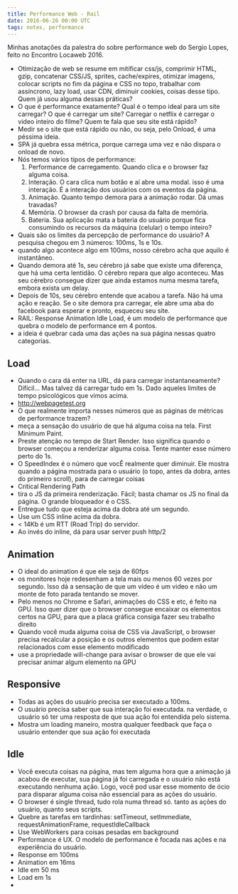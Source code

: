 ```yaml
---
title: Performance Web - Rail
date: 2016-06-26 00:00 UTC
tags: notes, performance
---
```


Minhas anotações da palestra do sobre performance web do Sergio Lopes, feito no Encontro Locaweb 2016.

- Otimização de web se resume em mitificar css/js, comprimir HTML, gzip, concatenar CSS/JS, sprites, cache/expires, otimizar imagens, colocar scripts no fim da página e CSS no topo, trabalhar com assíncrono, lazy load, usar CDN, diminuir cookies, coisas desse tipo. Quem já usou alguma dessas práticas?
- O que é performance exatamente? Qual é o tempo ideal para um site carregar? O que é carregar um site? Carregar o netflix é carregar o video inteiro do filme? Quem te fala que seu site está rápido?
- Medir se o site que está rápido ou não, ou seja, pelo Onload, é uma péssima ideia.
- SPA já quebra essa métrica, porque carrega uma vez e não dispara o onload de novo.
- Nós temos vários tipos de performance:
  1. Performance de carregamento. Quando clica e o browser faz alguma coisa.
  2. Interação. O cara clica num botão e aí abre uma modal. isso é uma interação. É a interação dos usuários com os eventos da página.
  3. Animação. Quanto tempo demora para a animação rodar. Dá umas travadas?
  4. Memória. O browser da crash por causa da falta de memória.
  5. Bateria. Sua aplicação mata a bateria do usuário porque fica consumindo os recursos da máquina (celular) o tempo inteiro?
- Quais são os limites da percepção de performance do usuário? A pesquisa chegou em 3 números: 100ms, 1s e 10s.
- quando algo acontece algo em 100ms, nosso cérebro acha que aquilo é instantâneo. 
- Quando demora até 1s, seu cérebro já sabe que existe uma diferença, que há uma certa lentidão. O cérebro repara que algo aconteceu. Mas seu cérebro consegue dizer que ainda estamos numa mesma tarefa, embora exista um delay.
- Depois de 10s, seu cérebro entende que acabou a tarefa. Não há uma ação e reação. Se o site demora pra carregar, ele abre uma aba do facebook para esperar e pronto, esqueceu seu site.
- RAIL: Response Animation Idle Load, é um modelo de performance que quebra o modelo de performance em 4 pontos.
- a ideia é quebrar cada uma das ações na sua página nessas quatro categorias.
## Load
- Quando o cara dá enter na URL, dá para carregar instantaneamente? Difícil… Mas talvez dá carregar tudo em 1s. Dado aqueles limites de tempo psicológicos que vimos acima.
- http://webpagetest.org
- O que realmente importa nesses números que as páginas de métricas de performance trazem?
- meça a sensação do usuário de que há alguma coisa na tela. First Minimum Paint. 
- Preste atenção no tempo de Start Render. Isso significa quando o browser começou a renderizar alguma coisa. Tente manter esse número perto do 1s.
- O SpeedIndex é o número que vocÊ realmente quer diminuir. Ele mostra quando a página mostrada para o usuário (o topo, antes da dobra, antes do primeiro scroll), para de carregar coisas
- Critical Rendering Path
- tira o JS da primeira renderização. Fácil; basta chamar os JS no final da página. O grande bloqueador é o CSS. 
- Entregue tudo que esteja acima da dobra até um segundo. 
- Use um CSS inline acima da dobra. 
- < 14Kb é um RTT (Road Trip) do servidor.
- Ao invés do inline, dá para usar server push http/2
## Animation
- O ideal do animation é que ele seja de 60fps
- os monitores hoje redesenham a tela mais ou menos 60 vezes por segundo. Isso dá a sensação de que um vídeo é um video e não um monte de foto parada tentando se mover.
- Pelo menos no Chrome e Safari, animações do CSS e etc, é feito na GPU. Isso quer dizer que o browser consegue encaixar os elementos certos na GPU, para que a placa gráfica consiga fazer seu trabalho direito
- Quando você muda alguma coisa de CSS via JavaScript, o browser precisa recalcular a posição e os outros elementos que podem estar relacionados com esse elemento modificado
- use a propriedade will-change para avisar o browser de que ele vai precisar animar algum elemento na GPU
## Responsive
- Todas as ações do usuário precisa ser executado a 100ms.
- O usuário precisa saber que sua interação foi executada. na verdade, o usuário só ter uma resposta de que sua ação foi entendida pelo sistema.
- Mostra um loading maneiro, mostra qualquer feedback que faça o usuário entender que sua ação foi executada
## Idle
- Você executa coisas na página, mas tem alguma hora que a animação já acabou de executar, sua página já foi carregada e o usuário não está executando nenhuma ação. Logo, você pod usar esse momento de ócio para disparar alguma coisa não essencial para as ações do usuário.
- O browser é single thread, tudo rola numa thread só. tanto as ações do usuário, quanto seus scripts.
- Quebre as tarefas em tardinhas: setTimeout, setImmediate, requestAnimationFrame, requestIdleCallback
- Use WebWorkers para coisas pesadas em background
- Performance é UX. O modelo de performance é focada nas ações e na experiência do usuário.
- Response em 100ms
- Animation em 16ms
- Idle em 50 ms
- Load em 1s
- 